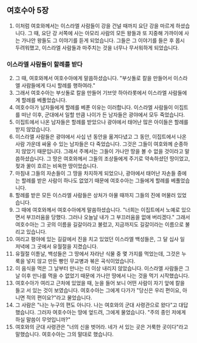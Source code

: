 ## 여호수아 5장

1. 이처럼 여호와께서는 이스라엘 사람들이 강을 건널 때까지 요단 강을 마르게 하셨습니다. 그 때, 요단 강 서쪽에 사는 아모리 사람의 모든 왕들과 또 지중해 가까이에 사는 가나안 왕들도 그 이야기를 듣게 되었습니다. 그들은 그 이야기를 들은 후 몹시 두려워했고, 이스라엘 사람들과 마주치는 것을 너무나 무서워하게 되었습니다.
### 이스라엘 사람들이 할례를 받다
2. 그 때, 여호와께서 여호수아에게 말씀하셨습니다. "부싯돌로 칼을 만들어서 이스라엘 사람들에게 다시 할례를 행하여라."
3. 그래서 여호수아는 부싯돌로 칼을 만들어 기브앗 하아라롯에서 이스라엘 사람들에게 할례를 베풀었습니다.
4. 여호수아가 남자들에게 할례를 베푼 이유는 이러합니다. 이스라엘 사람들이 이집트를 떠난 이후, 군대에서 일할 만큼 나이가 든 남자들은 광야에서 모두 죽었습니다.
5. 이집트에서 나온 남자들은 할례를 받았으나 광야에서 태어난 많은 아이들은 할례를 받지 않았습니다.
6. 이스라엘 사람들은 광야에서 사십 년 동안을 옮겨다녔고 그 동안, 이집트에서 나온 사람 가운데 싸울 수 있는 남자들은 다 죽었습니다. 그것은 그들이 여호와께 순종하지 않았기 때문입니다. 그래서 주께서는 그들이 가나안 땅을 볼 수 없을 것이라고 말씀하셨습니다. 그 땅은 여호와께서 그들의 조상들에게 주기로 약속하셨던 땅이었고, 젖과 꿀이 흐르는 비옥한 땅이었습니다.
7. 마침내 그들의 자손들이 그 땅을 차지하게 되었으나, 광야에서 태어난 자손들 중에는 할례를 받은 사람이 하나도 없었기 때문에 여호수아는 그들에게 할례를 베풀었습니다.
8. 할례를 받은 모든 이스라엘 사람들은 상처가 아물 때까지 그들의 진에 머물러 있었습니다.
9. 그 때에 여호와께서 여호수아에게 말씀하셨습니다. "너희는 이집트에서 노예로 있으면서 부끄러움을 당했다. 그러나 오늘날 내가 그 부끄러움을 없애 버리겠다." 그래서 여호수아는 그 곳의 이름을 길갈이라고 불렀고, 지금까지도 길갈이라는 이름으로 불리고 있습니다.
10. 여리고 평야에 있는 길갈에서 진을 치고 있었던 이스라엘 백성들은, 그 달 십사 일 저녁에 그 곳에서 유월절을 지켰습니다.
11. 유월절 이튿날, 백성들은 그 땅에서 자라난 식물 중 몇 가지를 먹었는데, 그것은 누룩을 넣지 않고 만든 빵인 무교병과 볶은 곡식이었습니다.
12. 이 음식을 먹은 그 날부터 만나는 더 이상 내리지 않았습니다. 이스라엘 사람들은 그 날 이후 만나를 먹을 수 없었기 때문에 가나안 땅에서 나는 것을 먹기 시작했습니다.
13. 여호수아가 여리고 근처에 있었을 때, 눈을 들어 보니 어떤 사람이 자기 앞에 칼을 들고 서 있는 것이 보였습니다. 여호수아는 그에게 다가가 "당신은 우리 편이요, 아니면 적의 편이요?"라고 물었습니다.
14. 그 사람은 "나는 누구의 편도 아니다. 나는 여호와의 군대 사령관으로 왔다"고 대답했습니다. 그러자 여호수아는 땅에 엎드려, 그에게 물었습니다. "주의 종인 저에게 하실 말씀이 무엇입니까?"
15. 여호와의 군대 사령관은 "너의 신을 벗어라. 네가 서 있는 곳은 거룩한 곳이다"라고 말했습니다. 여호수아는 그의 말대로 했습니다.